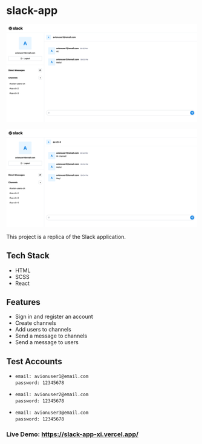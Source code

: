 # slack-app

![Screenshot](./src/assets/screenshots/screenshot_1.png)

![Screenshot](./src/assets/screenshots/screenshot_2.png)

This project is a replica of the Slack application.

## Tech Stack

- HTML
- SCSS
- React

## Features

- Sign in and register an account
- Create channels
- Add users to channels
- Send a message to channels
- Send a message to users

## Test Accounts

- `email: avionuser1@email.com`  
  `password: 12345678`

- `email: avionuser2@email.com`  
  `password: 12345678`

- `email: avionuser3@email.com`  
  `password: 12345678`

### Live Demo: https://slack-app-xi.vercel.app/
